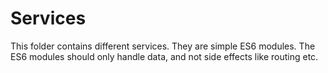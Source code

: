 # Services
This folder contains different services. They are simple ES6 modules.
The ES6 modules should only handle data, and not side effects like routing etc. 